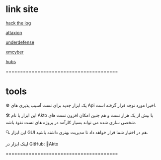 # link site

[ hack the log ](https://hackthelogs.com)


[ attaxion ](https://attaxion.com)

[ underdefense ](https://underdefense.com)

[ xmcyber ](https://xmcyber.com)

[ hubs ](https://hubs.ly)

=======================================

# tools

⚙ یک ابزار جدید برای تست آسیب پذیری های Api اخیرا مورد توجه  قرار گرفته است.

🛠 این ابزار با نام Akto با بیش از یک هزار  تست و هم چنین امکان افزون تست های شخصی سازی شده می تواند بسیار کارآمد در پروژه های تست نفوذ باشه.

🔍 این ابزار GUI هم در اختیار شما قرار خواهد داد تا مدیریت بهتری داشته باشید.

لینک ابزار در GitHub:
🔗Akto


=======================================
